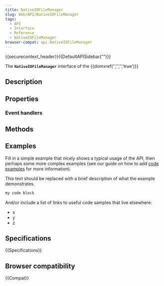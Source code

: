 ```yaml
---
title: NativeIOFileManager
slug: Web/API/NativeIOFileManager
tags:
  - API
  - Interface
  - Reference
  - NativeIOFileManager
browser-compat: api.NativeIOFileManager
---
```

{{securecontext_header}}{{DefaultAPISidebar("")}}

The **`NativeIOFileManager`** interface of the {{domxref('','','','true')}} 

## Description

 

## Properties



### Event handlers



## Methods



## Examples

Fill in a simple example that nicely shows a typical usage of the API, then perhaps some more complex examples (see our guide on how to add [code examples](/en-US/docs/MDN/Contribute/Structures/Code_examples) for more information).

This text should be replaced with a brief description of what the example demonstrates.

```js
my code block
```

And/or include a list of links to useful code samples that live elsewhere:

*   x
*   y
*   z

## Specifications

{{Specifications}}

## Browser compatibility

{{Compat}}


